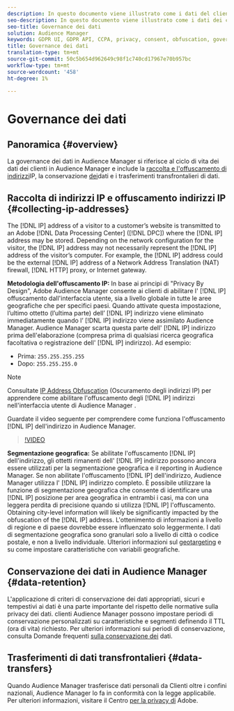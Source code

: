 ```yaml
---
description: In questo documento viene illustrato come i dati del cliente sono gestiti in  Audience Manager.
seo-description: In questo documento viene illustrato come i dati dei clienti vengono gestiti in  Audience Manager.
seo-title: Governance dei dati
solution: Audience Manager
keywords: GDPR UI, GDPR API, CCPA, privacy, consent, obfuscation, governance
title: Governance dei dati
translation-type: tm+mt
source-git-commit: 50c5b654d962649c98f1c740cd17967e70b957bc
workflow-type: tm+mt
source-wordcount: '458'
ht-degree: 1%

---
```



# Governance dei dati

## Panoramica {#overview}

La governance dei dati in  Audience Manager si riferisce al ciclo di vita dei dati dei clienti in  Audience Manager e include la [raccolta e l&#39;offuscamento di indirizzi](data-governance.md#collecting-ip-addresses)IP, la conservazione [dei](data-governance.md#data-retention)dati e i trasferimenti [](data-governance.md#data-transfers)transfrontalieri di dati.

## Raccolta di indirizzi IP e offuscamento indirizzi IP {#collecting-ip-addresses}

The [!DNL IP] address of a visitor to a customer’s website is transmitted to an Adobe [!DNL Data Processing Center] ([!DNL DPC]) where the [!DNL IP] address may be stored. Depending on the network configuration for the visitor, the [!DNL IP] address may not necessarily represent the [!DNL IP] address of the visitor’s computer. For example, the [!DNL IP] address could be the external [!DNL IP] address of a Network Address Translation (NAT) firewall, [!DNL HTTP] proxy, or Internet gateway.

**Metodologia dell&#39;offuscamento IP:** In base ai principi di &quot;Privacy By Design&quot;,  Adobe Audience Manager consente ai clienti di abilitare l&#39; [!DNL IP] offuscamento dall&#39;interfaccia utente, sia a livello globale in tutte le aree geografiche che per specifici paesi. Quando attivate questa impostazione, l’ultimo ottetto (l’ultima parte) dell’ [!DNL IP] indirizzo viene eliminato immediatamente quando l’ [!DNL IP] indirizzo viene assimilato  Audience Manager.  Audience Manager scarta questa parte dell&#39; [!DNL IP] indirizzo prima dell&#39;elaborazione (compresa prima di qualsiasi ricerca geografica facoltativa o registrazione dell&#39; [!DNL IP] indirizzo). Ad esempio:

* Prima: `255.255.255.255`
* Dopo: `255.255.255.0`

>[!NOTE]
>
>Consultate [IP Address Obfuscation](../../features/administration/ip-obfuscation.md) (Oscuramento degli indirizzi IP) per apprendere come abilitare l&#39;offuscamento degli [!DNL IP] indirizzi nell&#39;interfaccia utente di Audience Manager .

Guardate il video seguente per comprendere come funziona l&#39;offuscamento [!DNL IP] dell&#39;indirizzo in  Audience Manager.

>[!VIDEO](https://video.tv.adobe.com/v/27218/)

**Segmentazione geografica:** Se abilitate l&#39;offuscamento [!DNL IP] dell&#39;indirizzo, gli ottetti rimanenti dell&#39; [!DNL IP] indirizzo possono ancora essere utilizzati per la segmentazione geografica e il reporting in  Audience Manager. Se non abilitate l&#39;offuscamento [!DNL IP] dell&#39;indirizzo,  Audience Manager utilizza l&#39; [!DNL IP] indirizzo completo. È possibile utilizzare la funzione di segmentazione geografica che consente di identificare una [!DNL IP] posizione per area geografica in entrambi i casi, ma con una leggera perdita di precisione quando si utilizza [!DNL IP] l&#39;offuscamento. Obtaining city-level information will likely be significantly impacted by the obfuscation of the [!DNL IP] address. L&#39;ottenimento di informazioni a livello di regione e di paese dovrebbe essere influenzato solo leggermente. I dati di segmentazione geografica sono granulari solo a livello di città o codice postale, e non a livello individuale. Ulteriori informazioni sul [geotargeting](../../features/traits/trait-geotarget-keys.md) e su come impostare caratteristiche con variabili geografiche.

## Conservazione dei dati in  Audience Manager {#data-retention}

L&#39;applicazione di criteri di conservazione dei dati appropriati, sicuri e tempestivi ai dati è una parte importante del rispetto delle normative sulla privacy dei dati.  clienti Audience Manager possono impostare periodi di conservazione personalizzati su caratteristiche e segmenti definendo il TTL (ora di vita) richiesto. Per ulteriori informazioni sui periodi di conservazione, consulta Domande frequenti [sulla conservazione dei](../../faq/faq-privacy.md) dati.

## Trasferimenti di dati transfrontalieri {#data-transfers}

Quando  Audience Manager trasferisce dati personali da Clienti oltre i confini nazionali,  Audience Manager lo fa in conformità con la legge applicabile. Per ulteriori informazioni, visitare il Centro [per la privacy di](https://www.adobe.com/privacy/eudatatransfers.html) Adobe.